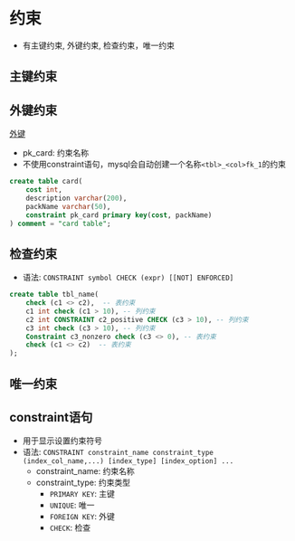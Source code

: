 # 约束

- 有主键约束, 外键约束, 检查约束，唯一约束

## 主键约束


## 外键约束

[外键](MySQL_Foreign_Key.md)

- pk_card: 约束名称
- 不使用constraint语句，mysql会自动创建一个名称`<tbl>_<col>fk_1`的约束

```sql
create table card(
    cost int,
    description varchar(200),
    packName varchar(50),
    constraint pk_card primary key(cost, packName)
) comment = "card table";
```

## 检查约束

- 语法: `CONSTRAINT symbol CHECK (expr) [[NOT] ENFORCED]`

```sql
create table tbl_name(
    check (c1 <> c2),  -- 表约束
    c1 int check (c1 > 10), -- 列约束
    c2 int CONSTRAINT c2_positive CHECK (c3 > 10), -- 列约束
    c3 int check (c3 > 10), -- 列约束
    Constraint c3_nonzero check (c3 <> 0), -- 表约束
    check (c1 <> c2)  -- 表约束
);
```

## 唯一约束

## constraint语句

- 用于显示设置约束符号
- 语法: `CONSTRAINT constraint_name constraint_type (index_col_name,...) [index_type] [index_option] ...`
  - constraint_name: 约束名称
  - constraint_type: 约束类型
    - `PRIMARY KEY`: 主键
    - `UNIQUE`: 唯一
    - `FOREIGN KEY`: 外键
    - `CHECK`: 检查